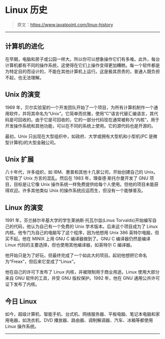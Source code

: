 # Linux 历史

> 原文：<https://www.javatpoint.com/linux-history>

* * *

## 计算机的进化

在早期，电脑和房子或公园一样大。所以你可以想象操作它们有多难。此外，每台计算机都有不同的操作系统，这使得在它们上操作变得更加糟糕。每一个软件都是为特定目的而设计的，不能在其他计算机上运行。这是极其昂贵的，普通人既负担不起，也无法理解。

## Unix 的演变

1969 年，贝尔实验室的一个开发团队开始了一个项目，为所有计算机制作一个通用软件，并将其命名为“Unix”。它简单而优雅，使用“C”语言代替汇编语言，其代码是可回收的。由于它是可回收的，它的一部分代码现在通常被称为“内核”，用于开发操作系统和其他功能，可以在不同的系统上使用。它的源代码也是开源的。

最初，Unix 只出现在大型组织中，如政府、大学或拥有大型机和小型机(PC 是微型计算机)的大型金融公司。

## Unix 扩展

八十年代，许多组织，如 IBM、惠普和其他十几家公司，开始创建自己的 Unix。它导致了 Unix 方言的混乱。然后在 1983 年，理查德·斯托尔曼开发了 GNU 项目，目标是让它像 Unix 操作系统一样免费提供给每个人使用。但他的项目未能获得欢迎。许多其他类似 Unix 的操作系统应运而生，但没有一个能够普及。

## Linux 的演变

1991 年，芬兰赫尔辛基大学的学生莱纳斯·托瓦尔兹(Linus Torvalds)开始编写自己的代码，他认为自己有一个免费的 Unix 学术版本。后来这个项目成为了 Linux 内核。他专门为自己的电脑写了这个程序，因为他想用 Unix 386 英特尔电脑，但买不起。他在 MINIX 上用 GNU C 编译器做到了。GNU C 编译器仍然是编译 Linux 代码的主要选择，但也使用其他编译器，如英特尔 C 编译器。

他开始只是为了好玩，但最终完成了一个如此大的项目。起初他想把它命名为“Freax”，但后来它变成了“Linux”。

他在自己的许可下发布了 Linux 内核，并被限制用于商业用途。Linux 使用大部分来自 GNU 软件的工具，并受 GNU 版权保护。1992 年，他在 GNU 通用公共许可证下发布了内核。

## 今日 Linux

如今，超级计算机、智能手机、台式机、网络服务器、平板电脑、笔记本电脑和家用电器，如洗衣机、DVD 播放器、路由器、调制解调器、汽车、冰箱等都使用 Linux 操作系统。

* * *